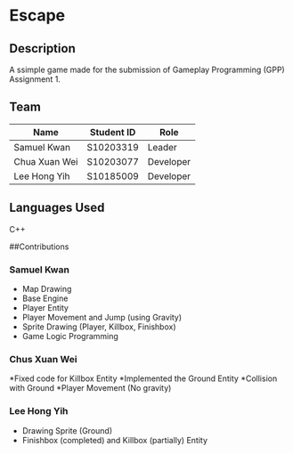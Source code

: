 # Escape

## Description
A ssimple game made for the submission of Gameplay Programming (GPP) Assignment 1.

## Team
|Name|Student ID|Role|
|----------|----------|----------|
|Samuel Kwan|S10203319|Leader|
|Chua Xuan Wei|S10203077|Developer|
|Lee Hong Yih|S10185009|Developer|

## Languages Used
C++

##Contributions
### Samuel Kwan 
* Map Drawing
* Base Engine
* Player Entity
* Player Movement and Jump (using Gravity)
* Sprite Drawing (Player, Killbox, Finishbox)
* Game Logic Programming

### Chus Xuan Wei
*Fixed code for Killbox Entity
*Implemented the Ground Entity
*Collision with Ground
*Player Movement (No gravity)

### Lee Hong Yih
* Drawing Sprite (Ground)
* Finishbox (completed) and Killbox (partially) Entity 